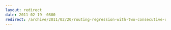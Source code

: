 ```yaml
---
layout: redirect
date: 2011-02-19 -0800
redirect: /archive/2011/02/20/routing-regression-with-two-consecutive-optional-url-parameters.aspx/
---
```

